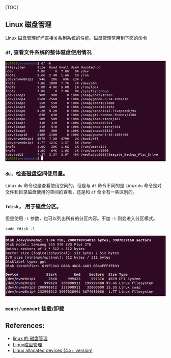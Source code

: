 [TOC]

## Linux 磁盘管理

Linux 磁盘管理好坏直接关系到系统的性能。磁盘管理常用到下面的命令

### `df`, 查看文件系统的整体磁盘使用情况

![](images/df_results.png)



### `du`，检查磁盘空间使用量。

Linux `du` 命令也是查看使用空间的，但是与 `df` 命令不同的是 Linux `du` 命令是对文件和目录磁盘使用的空间的查看，还是和 `df` 命令有一些区别的。



### `fdisk`， 用于磁盘分区。

但是使用 `-l` 参数，也可以列出所有的分区内容。不加 `-l` 则会进入分区模式。

`sudo fdisk -l`

![](images/fdisk_results.png)



### `mount/unmount` 挂载/卸载




## References:
* [linux 的 磁盘管理](https://www.cnblogs.com/greentomlee/p/9918047.html)
* [Linux磁盘管理](https://cshihong.github.io/2018/06/20/Linux%E7%A3%81%E7%9B%98%E7%AE%A1%E7%90%86/)
* [Linux allocated devices (4.x+ version)](https://www.kernel.org/doc/html/latest/admin-guide/devices.html)
